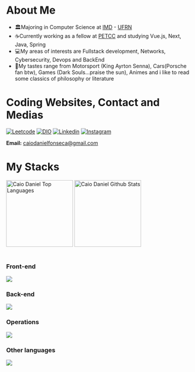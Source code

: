 # About Me 
- 🏛️Majoring in Computer Science at [IMD](https://www.metropoledigital.ufrn.br/portal/) - [UFRN](https://www.ufrn.br)
- ☕Currently working as a fellow at [PETCC](petcc.dimap.ufrn.br) and studying Vue.js, Next, Java, Spring 
- 💻My areas of interests are Fullstack development, Networks, Cybersecurity, Devops and BackEnd
- 🔆My tastes range from Motorsport (King Ayrton Senna), Cars(Porsche fan btw), Games (Dark Souls...praise the sun), Animes and i like to read some classics of philosophy or literature

# Coding Websites, Contact and Medias
[![Leetcode](https://img.shields.io/badge/-LeetCode-FFA116?style=for-the-badge&logo=LeetCode&logoColor=black)](https://leetcode.com/Kaka777/)
[![DIO](https://img.shields.io/website?label=DIOCOURSES&style=for-the-badge&url=https://DIO/)](https://web.dio.me/users/caiodanielfonseca?tab=skills)
[![Linkedin](https://img.shields.io/badge/LinkedIn-0077B5?style=for-the-badge&logo=linkedin&logoColor=white)](https://www.linkedin.com/in/caio-daniel-1b8951269/)
[![Instagram](https://img.shields.io/badge/Instagram-E4405F?style=for-the-badge&logo=instagram&logoColor=white)](https://www.instagram.com/caio_kaka_/?next=%2F)

**Email:** caiodanielfonseca@gmail.com

# My Stacks
<div>
  <a href="https://github-readme-stats.vercel.app/api/top-langs/?username=Caio2a7">
        <img height="180em" src="https://github-readme-stats.vercel.app/api/top-langs/?username=Caio2a7&layout=compact&theme=react&langs_count=8" alt="Caio Daniel Top Languages"/></a>
  <a href="https://github-readme-stats.vercel.app/api?username=Caio2a7&count_private=true&show_icons=true&theme=react">
        <img height="180em" src="https://github-readme-stats.vercel.app/api?username=Caio2a7&count_private=true&show_icons=true&theme=react" alt="Caio Daniel Github Stats"/>
      </a>
  </div><br>
  <div style="display: inline_block">
    <h3>Front-end</h3>
    <a href="https://skillicons.dev">
      <img src="https://skillicons.dev/icons?i=html,css,js,ts,bootstrap,figma,react,vue,nuxtjs,pinia" />
    </a>
    <h3>Back-end</h3>
    <a href="https://skillicons.dev">
      <img src="https://skillicons.dev/icons?i=py,django,c,cpp,postgres,mysql" />
    </a>
    <h3>Operations</h3>
    <a href="https://skillicons.dev">
      <img src="https://skillicons.dev/icons?i=linux,debian,arch,bash,aws" />
    </a>
    <h3>Other languages</h3>
    <a href="https://skillicons.dev">
      <img src="https://skillicons.dev/icons?i=python,c,cpp" />
    </a>
  </div>
